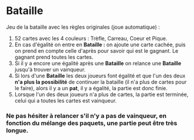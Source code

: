 # Bataille
Jeu de la bataille avec les règles originales (joue automatique) :

1. 52 cartes avec les 4 couleurs : Trèfle, Carreau, Coeur et Pique.
2. En cas d'égalité on entre en **Bataille :** on ajoute une carte cachée, puis on prend en compte celle d'après pour savoir qui est le gagnant. Le gagnant prend toutes les cartes.
3. Si il y a encore une égalité après une **Bataille** on relance une **Bataille** jusqu'à trouver un vainqueur.
4. Si lors d'une **Bataille** les deux joueurs font égalité et que l'un des deux **n'a plus la possibilité** de continuer la bataille (il n'a plus de cartes pour le faire), alors il y a un **pat**, il y a égalité, la partie est donc finie.
5. Lorsque l'un des deux joueurs n'a plus de cartes, la partie est terminée, celui qui a toutes les cartes est vainqueur.

### Ne pas hésiter à relancer s'il n'y a pas de vainqueur, en fonction du mélange des paquets, une partie peut être très longue.
